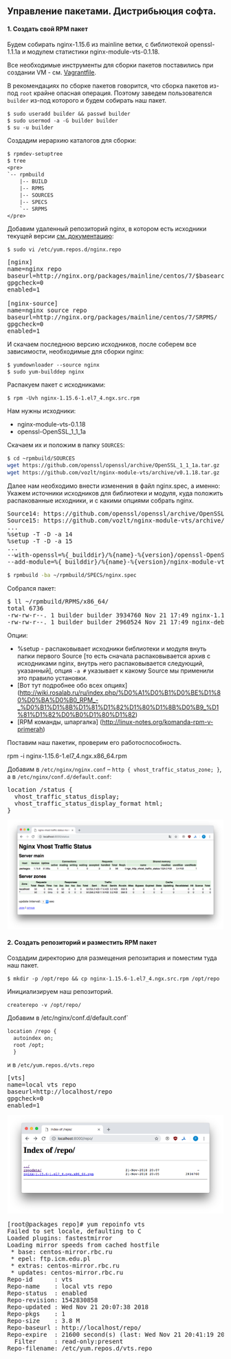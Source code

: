 ## Управление пакетами. Дистрибьюция софта. 

#### 1. Создать свой RPM пакет

Будем собирать nginx-1.15.6 из mainline ветки, с библиотекой openssl-1.1.1a и модулем статистики nginx-module-vts-0.1.18.

Все необходимые инструменты для сборки пакетов поставились при создании VM - см. [Vagrantfile](https://github.com/kakoka/otus-homework/blob/master/hw08/Vagrantfile).

В рекомендациях по сборке пакетов говорится, что сборка пакетов из-под `root` крайне опасная операция. Поэтому заведем пользователся `builder` из-под которого и будем собирать наш пакет.

```
$ sudo useradd builder && passwd builder
$ sudo usermod -a -G builder builder
$ su -u builder
```

Создадим иерархию каталогов для сборки: 

```
$ rpmdev-setuptree
$ tree
<pre>
`-- rpmbuild
    |-- BUILD
    |-- RPMS
    |-- SOURCES
    |-- SPECS
    `-- SRPMS
</pre>
```

Добавим удаленный репозиторий nginx, в котором есть исходники текущей версии [см. документацию](http://nginx.org/en/linux_packages.html#mainline): 

```
$ sudo vi /etc/yum.repos.d/nginx.repo
```
<pre>
[nginx]
name=nginx repo
baseurl=http://nginx.org/packages/mainline/centos/7/$basearch/
gpgcheck=0
enabled=1

[nginx-source]
name=nginx source repo
baseurl=http://nginx.org/packages/mainline/centos/7/SRPMS/
gpgcheck=0
enabled=1
</pre>

И скачаем последнюю версию исходников, после соберем все зависимости, необходимые для сборки nginx:

```
$ yumdownloader --source nginx
$ sudo yum-builddep nginx
```

Распакуем пакет с исходниками:

```
$ rpm -Uvh nginx-1.15.6-1.el7_4.ngx.src.rpm
```

Нам нужны исходники:

* nginx-module-vts-0.1.18
* openssl-OpenSSL_1_1_1a

Скачаем их и положим в папку `SOURCES`:

```bash
$ cd ~rpmbuild/SOURCES
wget https://github.com/openssl/openssl/archive/OpenSSL_1_1_1a.tar.gz
wget https://github.com/vozlt/nginx-module-vts/archive/v0.1.18.tar.gz
```

Далее нам необходимо внести изменения в файл nginx.spec, а именно:
Укажем источники исходников для библиотеки и модуля, куда положить распакованные исходники, и с какими опциями собрать nginx.
<pre>
Source14: https://github.com/openssl/openssl/archive/OpenSSL_1_1_1a.tar.gz
Source15: https://github.com/vozlt/nginx-module-vts/archive/v0.1.18.tar.gz
...
%setup -T -D -a 14
%setup -T -D -a 15
...
--with-openssl=%{_builddir}/%{name}-%{version}/openssl-OpenSSL_1_1_1a
--add-module=%{_builddir}/%{name}-%{version}/nginx-module-vts-0.1.18
</pre>

```bash
$ rpmbuild -ba ~/rpmbuild/SPECS/nginx.spec
```

Собрался пакет:

<pre>
$ ll ~/rpmbuild/RPMS/x86_64/
total 6736
-rw-rw-r--. 1 builder builder 3934760 Nov 21 17:49 nginx-1.15.6-1.el7_4.ngx.x86_64.rpm
-rw-rw-r--. 1 builder builder 2960524 Nov 21 17:49 nginx-debuginfo-1.15.6-1.el7_4.ngx.x86_64.rpm
</pre>

Опции:

* %setup - распаковывает исходники библиотеки и модуля внуть папки первого Source [то есть сначала распаковывается архив с исходниками nginx, внутрь него распаковывается следующий, указанный], опция `-a #` указывает к какому Source мы применили это правило установки.
* [Вот тут подробнее обо всех опциях] (http://wiki.rosalab.ru/ru/index.php/%D0%A1%D0%B1%D0%BE%D1%80%D0%BA%D0%B0_RPM_-_%D0%B1%D1%8B%D1%81%D1%82%D1%80%D1%8B%D0%B9_%D1%81%D1%82%D0%B0%D1%80%D1%82)
* [RPM команды, шпаргалка] (http://linux-notes.org/komanda-rpm-v-primerah)

Поставим наш пакетик, проверим его работоспособность.

rpm -i nginx-1.15.6-1.el7_4.ngx.x86_64.rpm

Добавим в `/etc/nginx/nginx.conf` – `http { vhost_traffic_status_zone; }`, а в `/etc/nginx/conf.d/default.conf`:

<pre>
location /status {
  vhost_traffic_status_display;
  vhost_traffic_status_display_format html;
}
</pre>

![Немного статистики](pic01.png)

#### 2. Создать репозиторий и разместить RPM пакет

Создадим директорию для размещения репозитария и поместим туда наш пакет.

```
$ mkdir -p /opt/repo && cp nginx-1.15.6-1.el7_4.ngx.src.rpm /opt/repo
```

Инициализируем наш репозиторий.

```
createrepo -v /opt/repo/
```

Добавим в /etc/nginx/conf.d/default.conf`

```
location /repo {
  autoindex on;
  root /opt;
  }
```

и в `/etc/yum.repos.d/vts.repo `

<pre>
[vts]
name=local vts repo 
baseurl=http://localhost/repo
gpgcheck=0
enabled=1
</pre>

![Наш репозиторий](pic02.png)

<pre>
[root@packages repo]# yum repoinfo vts
Failed to set locale, defaulting to C
Loaded plugins: fastestmirror
Loading mirror speeds from cached hostfile
 * base: centos-mirror.rbc.ru
 * epel: ftp.icm.edu.pl
 * extras: centos-mirror.rbc.ru
 * updates: centos-mirror.rbc.ru
Repo-id      : vts
Repo-name    : local vts repo
Repo-status  : enabled
Repo-revision: 1542830858
Repo-updated : Wed Nov 21 20:07:38 2018
Repo-pkgs    : 1
Repo-size    : 3.8 M
Repo-baseurl : http://localhost/repo/
Repo-expire  : 21600 second(s) (last: Wed Nov 21 20:41:19 2018)
  Filter     : read-only:present
Repo-filename: /etc/yum.repos.d/vts.repo
</pre>

<pre>

</pre>